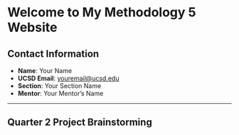# Welcome to My Methodology 5 Website

## Contact Information
- **Name**: Your Name
- **UCSD Email**: youremail@ucsd.edu
- **Section**: Your Section Name
- **Mentor**: Your Mentor’s Name

---

## Quarter 2 Project Brainstorming
